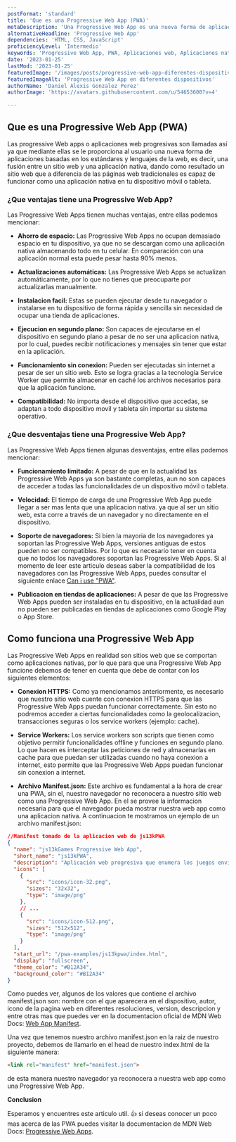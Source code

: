 ```yaml
---
postFormat: 'standard'
title: 'Que es una Progressive Web App (PWA)'
metaDescription: 'Una Progressive Web App es una nueva forma de aplicaciones basadas en los estandares web fusionando las ventajas de las aplicaciones nativas con las de las aplicaciones web.'
alternativeHeadline: 'Progressive Web App'
dependencies: 'HTML, CSS, JavaScript'
proficiencyLevel: 'Intermedio'
keywords: 'Progressive Web App, PWA, Aplicaciones web, Aplicaciones nativas, Aplicaciones hibridas'
date: '2023-01-25'
lastMod: '2023-01-25'
featuredImage: '/images/posts/progressive-web-app-diferentes-dispositivos.png'
featuredImageAlt: 'Progressive Web App en diferentes dispositivos'
authorName: 'Daniel Alexis Gonzalez Perez'
authorImage: 'https://avatars.githubusercontent.com/u/54653600?v=4'

---
```


## Que es una Progressive Web App (PWA)

Las progressive Web apps o aplicaciones web progresivas son llamadas así ya que mediante ellas se le proporciona al usuario una nueva forma de aplicaciones basadas en los estándares y lenguajes de la web, es decir, una fusión entre un sitio web y una aplicación nativa, dando como resultado un sitio web que a diferencia de las páginas web tradicionales es capaz de funcionar como una aplicación nativa en tu dispositivo móvil o tableta.

### ¿Que ventajas tiene una Progressive Web App?

Las Progressive Web Apps tienen muchas ventajas, entre ellas podemos mencionar:

- **Ahorro de espacio:** Las Progressive Web Apps no ocupan demasiado espacio en tu dispositivo, ya que no se descargan como una aplicación nativa almacenando todo en tu celular. En comparación con una aplicación normal esta puede pesar hasta 90% menos.

- **Actualizaciones automáticas:** Las Progressive Web Apps se actualizan automáticamente, por lo que no tienes que preocuparte por actualizarlas manualmente.

- **Instalacion facil:** Estas se pueden ejecutar desde tu navegador o instalarse en tu dispositivo de forma rápida y sencilla sin necesidad de ocupar una tienda de aplicaciones.

- **Ejecucion en segundo plano:** Son capaces de ejecutarse en el dispositivo en segundo plano a pesar de no ser una aplicacion nativa, por lo cual, puedes recibir notificaciones y mensajes sin tener que estar en la aplicación.

- **Funcionamiento sin conexion:** Pueden ser ejecutadas sin internet a pesar de ser un sitio web. Esto se logra gracias a la tecnología Service Worker que permite almacenar en caché los archivos necesarios para que la aplicación funcione.

- **Compatibilidad:** No importa desde el dispositivo que accedas, se adaptan a todo dispositivo movil y tableta sin importar su sistema operativo.

### ¿Que desventajas tiene una Progressive Web App?

Las Progressive Web Apps tienen algunas desventajas, entre ellas podemos mencionar:

- **Funcionamiento limitado:** A pesar de que en la actualidad las Progressive Web Apps ya son bastante completas, aun no son capaces de acceder a todas las funcionalidades de un dispositivo móvil o tableta.

- **Velocidad:** El tiempo de carga de una Progressive Web App puede llegar a ser mas lenta que una aplicacion nativa. ya que al ser un sitio web, esta corre a través de un navegador y no directamente en el dispositivo.

- **Soporte de navegadores:** Si bien la mayoria de los navegadores ya soportan las Progressive Web Apps, versiones antiguas de estos pueden no ser compatibles. Por lo que es necesario tener en cuenta que no todos los navegadores soportan las Progressive Web Apps. Si al momento de leer este articulo deseas saber la compatibilidad de los navegadores con las Progressive Web Apps, puedes consultar el siguiente enlace [Can i use "PWA"](https://caniuse.com/?search=PWA).

- **Publicacion en tiendas de aplicaciones:** A pesar de que las Progressive Web Apps pueden ser instaladas en tu dispositivo, en la actualidad aun no pueden ser publicadas en tiendas de aplicaciones como Google Play o App Store.


## Como funciona una Progressive Web App

Las Progressive Web Apps en realidad son sitios web que se comportan como aplicaciones nativas, por lo que para que una Progressive Web App funcione debemos de tener en cuenta que debe de contar con los siguientes elementos:

- **Conexion HTTPS:** Como ya mencionamos anteriormente, es necesario que nuestro sitio web cuente con conexion HTTPS para que las Progressive Web Apps puedan funcionar correctamente. Sin esto no podremos acceder a ciertas funcionalidades como la geolocalizacion, transacciones seguras o los service workers (ejemplo: cache).

- **Service Workers:** Los service workers son scripts que tienen como objetivo permitir funcionalidades offline y funciones en segundo plano. Lo que hacen es interceptar las peticiones de red y almacenarlas en cache para que puedan ser utilizadas cuando no haya conexion a internet, esto permite que las Progressive Web Apps puedan funcionar sin conexion a internet.

- **Archivo Manifest.json:** Este archivo es fundamental a la hora de crear una PWA, sin el, nuestro navegador no reconocera a nuestro sitio web como una Progressive Web App. En el se provee la informacion necesaria para que el navegador pueda mostrar nuestra web app como una aplicacion nativa. A continuacion te mostramos un ejemplo de un archivo manifest.json:

```json
//Manifest tomado de la aplicacion web de js13kPWA
{
  "name": "js13kGames Progressive Web App",
  "short_name": "js13kPWA",
  "description": "Aplicación web progresiva que enumera los juegos enviados a la categoría del marco A en la competencia js13kGames del 2017.",
  "icons": [
    {
      "src": "icons/icon-32.png",
      "sizes": "32x32",
      "type": "image/png"
    },
    // ...
    {
      "src": "icons/icon-512.png",
      "sizes": "512x512",
      "type": "image/png"
    }
  ],
  "start_url": "/pwa-examples/js13kpwa/index.html",
  "display": "fullscreen",
  "theme_color": "#B12A34",
  "background_color": "#B12A34"
}
```

Como puedes ver, algunos de los valores que contiene el archivo manifest.json son: nombre con el que aparecera en el dispositivo, autor, icono de la pagina web en diferentes resoluciones, version, descripcion y entre otras mas que puedes ver en la documentacion oficial de MDN Web Docs: [Web App Manifest](https://developer.mozilla.org/en-US/docs/Web/Manifest).

Una vez que tenemos nuestro archivo manifest.json en la raiz de nuestro proyecto, debemos de llamarlo en el head de nuestro index.html de la siguiente manera:

```html
<link rel="manifest" href="manifest.json">
```

de esta manera nuestro navegador ya reconocera a nuestra web app como una Progressive Web App.

**Conclusion**

Esperamos y encuentres este articulo util. 👍 si deseas conocer un poco mas acerca de las PWA puedes visitar la documentacion de MDN Web Docs: [Progressive Web Apps](https://developer.mozilla.org/es/docs/Web/Progressive_web_apps#documentación).